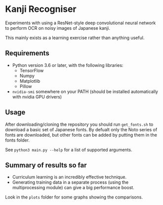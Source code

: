 # Kanji Recogniser

Experiments with using a ResNet-style deep convolutional neural network to perform OCR on noisy images of Japanese kanji.

This mainly exists as a learning exercise rather than anything useful.

## Requirements

* Python version 3.6 or later, with the following libraries:
  * TensorFlow
  * Numpy
  * Matplotlib
  * Pillow
* `nvidia-smi` somewhere on your PATH (should be installed automatically with nvidia GPU drivers)

## Usage

After downloading/cloning the repository you should run `get_fonts.sh` to download a basic set of Japanese fonts.
By defualt only the Noto series of fonts are downloaded, but other fonts can be added by putting them in the fonts folder.

See `python3 main.py --help` for a list of supported arguments.


## Summary of results so far

* Curriculum learning is an incredibly effective technique.
* Generating training data in a separate process (using the multiprocessing module) can give a big performance boost.

Look in the `plots` folder for some graphs showing the comparisons.
